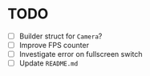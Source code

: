 # TODO

- [ ] Builder struct for `Camera`?
- [ ] Improve FPS counter
- [ ] Investigate error on fullscreen switch
- [ ] Update `README.md`